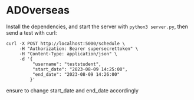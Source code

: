 # ADOverseas

Install the dependencies, and start the server with `python3 server.py`, then send a test with curl:

```
curl -X POST http://localhost:5000/schedule \
     -H "Authorization: Bearer supersecrettoken" \
     -H "Content-Type: application/json" \
     -d '{
          "username": "teststudent",
          "start_date": "2023-08-09 14:25:00",
          "end_date": "2023-08-09 14:26:00"
         }'
```

ensure to change start_date and end_date accordingly
